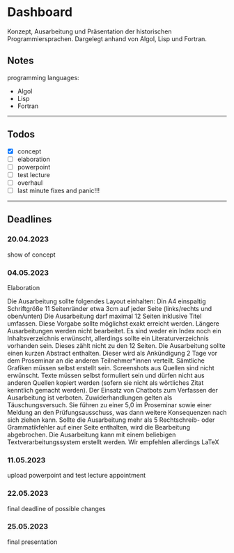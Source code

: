 # Dashboard

Konzept, Ausarbeitung und Präsentation der historischen Programmiersprachen. Dargelegt anhand von Algol, Lisp und Fortran.

## Notes

programming languages:

- Algol
- Lisp
- Fortran

---

## Todos

- [X] concept
- [ ] elaboration
- [ ] powerpoint
- [ ] test lecture
- [ ] overhaul
- [ ] last minute fixes and panic!!!

---

## Deadlines

### 20.04.2023

show of concept

### 04.05.2023

Elaboration

Die Ausarbeitung sollte folgendes Layout einhalten:
Din A4
einspaltig
Schriftgröße 11
Seitenränder etwa 3cm auf jeder Seite (links/rechts und oben/unten)
Die Ausarbeitung darf maximal 12 Seiten inklusive Titel umfassen. Diese Vorgabe sollte möglichst exakt erreicht werden. Längere Ausarbeitungen werden nicht bearbeitet.
Es sind weder ein Index noch ein Inhaltsverzeichnis erwünscht, allerdings sollte ein Literaturverzeichnis vorhanden sein. Dieses zählt nicht zu den 12 Seiten.
Die Ausarbeitung sollte einen kurzen Abstract enthalten. Dieser wird als Ankündigung 2 Tage vor dem Proseminar an die anderen Teilnehmer*innen verteilt.
Sämtliche Grafiken müssen selbst erstellt sein. Screenshots aus Quellen sind nicht erwünscht.
Texte müssen selbst formuliert sein und dürfen nicht aus anderen Quellen kopiert werden (sofern sie nicht als wörtliches Zitat kenntlich gemacht werden). Der Einsatz von Chatbots zum Verfassen der Ausarbeitung ist verboten. Zuwiderhandlungen gelten als Täuschungsversuch. Sie führen zu einer 5,0 im Proseminar sowie einer Meldung an den Prüfungsausschuss, was dann weitere Konsequenzen nach sich ziehen kann.
Sollte die Ausarbeitung mehr als 5 Rechtschreib- oder Grammatikfehler auf einer Seite enthalten, wird die Bearbeitung abgebrochen.
Die Ausarbeitung kann mit einem beliebigen Textverarbeitungssystem erstellt werden. Wir empfehlen allerdings LaTeX

### 11.05.2023

upload powerpoint and test lecture appointment

### 22.05.2023

final deadline of possible changes

### 25.05.2023

final presentation
